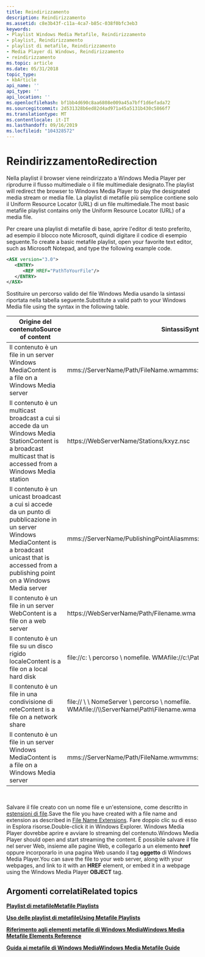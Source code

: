 ```yaml
---
title: Reindirizzamento
description: Reindirizzamento
ms.assetid: c8e3b43f-c11a-4ca7-b85c-038f0bfc3eb3
keywords:
- Playlist Windows Media Metafile, Reindirizzamento
- playlist, Reindirizzamento
- playlist di metafile, Reindirizzamento
- Media Player di Windows, Reindirizzamento
- reindirizzamento
ms.topic: article
ms.date: 05/31/2018
topic_type:
- kbArticle
api_name: ''
api_type: ''
api_location: ''
ms.openlocfilehash: bf1bb4d690c8aa6808e009a45a7bff1d6efada72
ms.sourcegitcommit: 2d531328b6ed82d4ad971a45a5131b430c5866f7
ms.translationtype: MT
ms.contentlocale: it-IT
ms.lasthandoff: 09/16/2019
ms.locfileid: "104328572"
---
```

# <a name="redirection"></a><span data-ttu-id="0abdd-108">Reindirizzamento</span><span class="sxs-lookup"><span data-stu-id="0abdd-108">Redirection</span></span>

<span data-ttu-id="0abdd-109">Nella playlist il browser viene reindirizzato a Windows Media Player per riprodurre il flusso multimediale o il file multimediale designato.</span><span class="sxs-lookup"><span data-stu-id="0abdd-109">The playlist will redirect the browser to Windows Media Player to play the designated media stream or media file.</span></span> <span data-ttu-id="0abdd-110">La playlist di metafile più semplice contiene solo il Uniform Resource Locator (URL) di un file multimediale.</span><span class="sxs-lookup"><span data-stu-id="0abdd-110">The most basic metafile playlist contains only the Uniform Resource Locator (URL) of a media file.</span></span>

<span data-ttu-id="0abdd-111">Per creare una playlist di metafile di base, aprire l'editor di testo preferito, ad esempio il blocco note Microsoft, quindi digitare il codice di esempio seguente.</span><span class="sxs-lookup"><span data-stu-id="0abdd-111">To create a basic metafile playlist, open your favorite text editor, such as Microsoft Notepad, and type the following example code.</span></span>


```XML
<ASX version="3.0">
   <ENTRY>
      <REF HREF="PathToYourFile"/>
   </ENTRY>
</ASX>

```



<span data-ttu-id="0abdd-112">Sostituire un percorso valido del file Windows Media usando la sintassi riportata nella tabella seguente.</span><span class="sxs-lookup"><span data-stu-id="0abdd-112">Substitute a valid path to your Windows Media file using the syntax in the following table.</span></span>



| <span data-ttu-id="0abdd-113">Origine del contenuto</span><span class="sxs-lookup"><span data-stu-id="0abdd-113">Source of content</span></span>                                                                                 | <span data-ttu-id="0abdd-114">Sintassi</span><span class="sxs-lookup"><span data-stu-id="0abdd-114">Syntax</span></span>                                    |
|---------------------------------------------------------------------------------------------------|-------------------------------------------|
| <span data-ttu-id="0abdd-115">Il contenuto è un file in un server Windows Media</span><span class="sxs-lookup"><span data-stu-id="0abdd-115">Content is a file on a Windows Media server</span></span>                                                       | <span data-ttu-id="0abdd-116">mms://ServerName/Path/FileName.wma</span><span class="sxs-lookup"><span data-stu-id="0abdd-116">mms://ServerName/Path/FileName.wma</span></span>        |
| <span data-ttu-id="0abdd-117">Il contenuto è un multicast broadcast a cui si accede da un Windows Media Station</span><span class="sxs-lookup"><span data-stu-id="0abdd-117">Content is a broadcast multicast that is accessed from a Windows Media station</span></span>                    | https://WebServerName/Stations/kxyz.nsc    |
| <span data-ttu-id="0abdd-118">Il contenuto è un unicast broadcast a cui si accede da un punto di pubblicazione in un server Windows Media</span><span class="sxs-lookup"><span data-stu-id="0abdd-118">Content is a broadcast unicast that is accessed from a publishing point on a Windows Media server</span></span> | <span data-ttu-id="0abdd-119">mms://ServerName/PublishingPointAlias</span><span class="sxs-lookup"><span data-stu-id="0abdd-119">mms://ServerName/PublishingPointAlias</span></span>     |
| <span data-ttu-id="0abdd-120">Il contenuto è un file in un server Web</span><span class="sxs-lookup"><span data-stu-id="0abdd-120">Content is a file on a web server</span></span>                                                                 | https://WebServerName/Path/Filename.wma    |
| <span data-ttu-id="0abdd-121">Il contenuto è un file su un disco rigido locale</span><span class="sxs-lookup"><span data-stu-id="0abdd-121">Content is a file on a local hard disk</span></span>                                                            | <span data-ttu-id="0abdd-122">file://c: \\ percorso \\ nomefile. WMA</span><span class="sxs-lookup"><span data-stu-id="0abdd-122">file://c:\\Path\\Filename.wma</span></span>             |
| <span data-ttu-id="0abdd-123">Il contenuto è un file in una condivisione di rete</span><span class="sxs-lookup"><span data-stu-id="0abdd-123">Content is a file on a network share</span></span>                                                              | <span data-ttu-id="0abdd-124">file:// \\ \\ NomeServer \\ percorso \\ nomefile. WMA</span><span class="sxs-lookup"><span data-stu-id="0abdd-124">file://\\\\ServerName\\Path\\Filename.wma</span></span> |
| <span data-ttu-id="0abdd-125">Il contenuto è un file in un server Windows Media</span><span class="sxs-lookup"><span data-stu-id="0abdd-125">Content is a file on a Windows Media server</span></span>                                                       | <span data-ttu-id="0abdd-126">mms://ServerName/Path/FileName.wmv</span><span class="sxs-lookup"><span data-stu-id="0abdd-126">mms://ServerName/Path/FileName.wmv</span></span>        |



 

<span data-ttu-id="0abdd-127">Salvare il file creato con un nome file e un'estensione, come descritto in [estensioni di file](file-name-extensions.md).</span><span class="sxs-lookup"><span data-stu-id="0abdd-127">Save the file you have created with a file name and extension as described in [File Name Extensions](file-name-extensions.md).</span></span> <span data-ttu-id="0abdd-128">Fare doppio clic su di esso in Esplora risorse.</span><span class="sxs-lookup"><span data-stu-id="0abdd-128">Double-click it in Windows Explorer.</span></span> <span data-ttu-id="0abdd-129">Windows Media Player dovrebbe aprire e avviare lo streaming del contenuto.</span><span class="sxs-lookup"><span data-stu-id="0abdd-129">Windows Media Player should open and start streaming the content.</span></span> <span data-ttu-id="0abdd-130">È possibile salvare il file nel server Web, insieme alle pagine Web, e collegarlo a un elemento **href** oppure incorporarlo in una pagina Web usando il tag **oggetto** di Windows Media Player.</span><span class="sxs-lookup"><span data-stu-id="0abdd-130">You can save the file to your web server, along with your webpages, and link to it with an **HREF** element, or embed it in a webpage using the Windows Media Player **OBJECT** tag.</span></span>

## <a name="related-topics"></a><span data-ttu-id="0abdd-131">Argomenti correlati</span><span class="sxs-lookup"><span data-stu-id="0abdd-131">Related topics</span></span>

<dl> <dt>

[<span data-ttu-id="0abdd-132">**Playlist di metafile**</span><span class="sxs-lookup"><span data-stu-id="0abdd-132">**Metafile Playlists**</span></span>](metafile-playlists.md)
</dt> <dt>

[<span data-ttu-id="0abdd-133">**Uso delle playlist di metafile**</span><span class="sxs-lookup"><span data-stu-id="0abdd-133">**Using Metafile Playlists**</span></span>](using-metafile-playlists.md)
</dt> <dt>

[<span data-ttu-id="0abdd-134">**Riferimento agli elementi metafile di Windows Media**</span><span class="sxs-lookup"><span data-stu-id="0abdd-134">**Windows Media Metafile Elements Reference**</span></span>](windows-media-metafile-elements-reference.md)
</dt> <dt>

[<span data-ttu-id="0abdd-135">**Guida ai metafile di Windows Media**</span><span class="sxs-lookup"><span data-stu-id="0abdd-135">**Windows Media Metafile Guide**</span></span>](windows-media-metafile-guide.md)
</dt> </dl>

 

 




